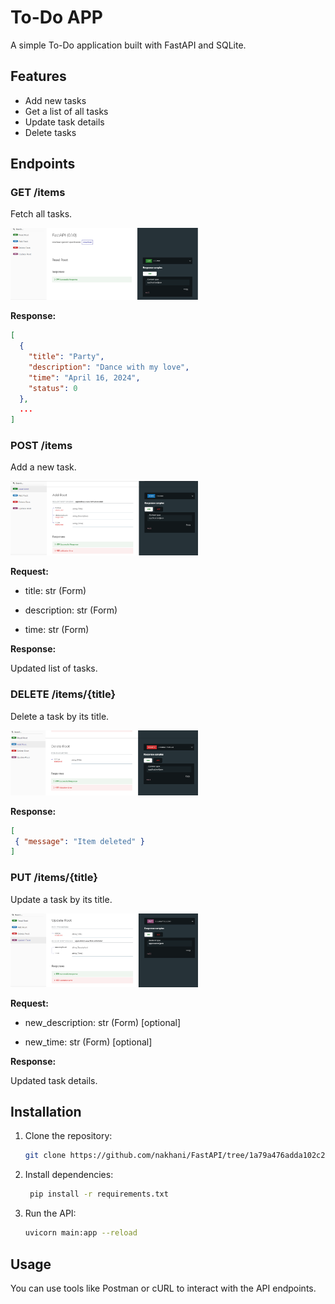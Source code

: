# To-Do APP

A simple To-Do application built with FastAPI and SQLite.

## Features

- Add new tasks
- Get a list of all tasks
- Update task details
- Delete tasks

## Endpoints

### GET /items
Fetch all tasks.

<img src="photos/1.png" width = "300">

**Response:**
```json
[
  {
    "title": "Party",
    "description": "Dance with my love",
    "time": "April 16, 2024",
    "status": 0
  },
  ...
]
```

### POST /items
Add a new task.

<img src="photos/2.png" width = "300">

**Request:**

- title: str (Form)

- description: str (Form)

- time: str (Form)

**Response:**

Updated list of tasks.

### DELETE /items/{title}
Delete a task by its title.

<img src="photos/3.png" width = "300">

**Response:**
```json
[
 { "message": "Item deleted" }
]
```

### PUT /items/{title}
Update a task by its title.

<img src="photos/4.png" width = "300">

**Request:**

- new_description: str (Form) [optional]

- new_time: str (Form) [optional]

**Response:**

Updated task details.

## Installation

1. Clone the repository:
 
    ```bash
    git clone https://github.com/nakhani/FastAPI/tree/1a79a476adda102c2f28d1b6f2660418c561916e/FastAPI/To-Do%20App
    ```
2. Install dependencies:

   ```bash
    pip install -r requirements.txt
    ```

3. Run the API:

    ```bash
    uvicorn main:app --reload
    ```

## Usage

You can use tools like Postman or cURL to interact with the API endpoints.
